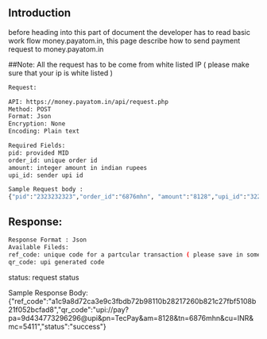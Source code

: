 ## Introduction
before heading into this part of document the developer has to read basic work flow money.payatom.in, this page describe how to send payment request to money.payatom.in

##Note:
All the request has to be come from white listed IP ( please make sure that your ip is white listed )


```sh
Request:

API: https://money.payatom.in/api/request.php
Method: POST
Format: Json
Encryption: None
Encoding: Plain text
```
```sh
Required Fields:
pid: provided MID
order_id: unique order id 
amount: integer amount in indian rupees
upi_id: sender upi id
```
```sh
Sample Request body :
{"pid":"2323232323","order_id":"6876mhn", "amount":"8128","upi_id":"3223mdsds@upi"}
```

## Response:

```sh
Response Format : Json
Available Fileds:
ref_code: unique code for a partcular transaction ( please save in somewhere its needed for future refernce )
qr_code: upi generated code
```
status: request status

Sample Response Body:
{"ref_code":"a1c9a8d72ca3e9c3fbdb72b98110b28217260b821c27fbf5108b21f052bcfad8","qr_code":"upi:\/\/pay?pa=9d434773296296@upi&pn=TecPay&am=8128&tn=6876mhn&cu=INR&mc=5411","status":"success"}
